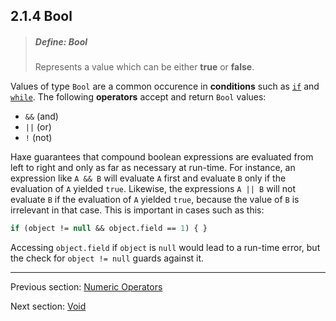 ## 2.1.4 Bool

> ##### Define: Bool
>
> Represents a value which can be either **true** or **false**.

Values of type `Bool` are a common occurence in **conditions** such as [`if`](expression-if.md) and [`while`](expression-while.md). The following **operators** accept and return `Bool` values:

* `&&` (and)
* `||` (or)
* `!` (not)

Haxe guarantees that compound boolean expressions are evaluated from left to right and only as far as necessary at run-time. For instance, an expression like `A && B` will evaluate `A` first and evaluate `B` only if the evaluation of `A` yielded `true`. Likewise, the expressions `A || B` will not evaluate `B` if the evaluation of `A` yielded `true`, because the value of `B` is irrelevant in that case. This is important in cases such as this:

```haxe
if (object != null && object.field == 1) { }
```

Accessing `object.field` if `object` is `null` would lead to a run-time error, but the check for `object != null` guards against it.

---

Previous section: [Numeric Operators](types-numeric-operators.md)

Next section: [Void](types-void.md)